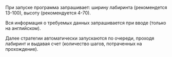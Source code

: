 При запуске программа запрашивает:
ширину лабиринта (рекомендется 13-100),
высоту (рекомендуется 4-70).

Вся информация о требуемых данных запрашивается при вводе (только на английском).

Далее стратегии автоматически запускаются по очереди,
проходя лабиринт и выдавая счет (количество шагов, потраченных на прохождение).

